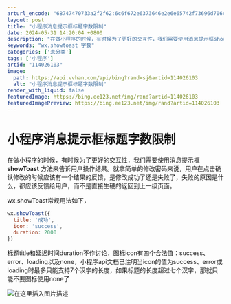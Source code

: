 ```yaml
---
arturl_encode: "68747470733a2f2f62:6c6f672e6373646e2e6e65742f73696d706c6561736f6e672f:61727469636c652f64657461696c732f313134303236313033"
layout: post
title: "小程序消息提示框标题字数限制"
date: 2024-05-31 14:20:04 +0800
description: "在做小程序的时候，有时候为了更好的交互性，我们需要使用消息提示框showToast方法来告诉用户操作"
keywords: "wx.showtoast 字数"
categories: ['未分类']
tags: ['小程序']
artid: "114026103"
image:
  path: https://api.vvhan.com/api/bing?rand=sj&artid=114026103
  alt: "小程序消息提示框标题字数限制"
render_with_liquid: false
featuredImage: https://bing.ee123.net/img/rand?artid=114026103
featuredImagePreview: https://bing.ee123.net/img/rand?artid=114026103
---
```


# 小程序消息提示框标题字数限制

在做小程序的时候，有时候为了更好的交互性，我们需要使用消息提示框
**showToast**
方法来告诉用户操作结果。就拿简单的修改密码来说，用户在点击确认修改的时候应该有一个结果的反馈，是修改成功了还是失败了，失败的原因是什么，都应该反馈给用户，而不是直接生硬的返回到上一级页面。
  
wx.showToast常规用法如下，

```javascript
wx.showToast({
  title: '成功',
  icon: 'success',
  duration: 2000
})

```

标题title和延迟时间duration不作讨论，图标icon有四个合法值：success、error、loading以及none，小程序api文档已注明当icon的值为success、error或loading时最多只能支持7个汉字的长度，如果标题的长度超过七个汉字，那就只能不要图标使用none了
  
![在这里插入图片描述](https://i-blog.csdnimg.cn/blog_migrate/fe9f651b2f72fdc2d46c6d3c99fed57c.png)